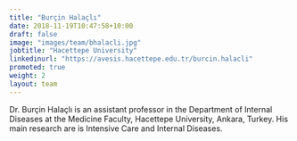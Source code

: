 ```yaml
---
title: "Burçin Halaçlı"
date: 2018-11-19T10:47:58+10:00
draft: false
image: "images/team/bhalacli.jpg"
jobtitle: "Hacettepe University"
linkedinurl: "https://avesis.hacettepe.edu.tr/burcin.halacli"
promoted: true
weight: 2
layout: team
---
```


Dr. Burçin Halaçlı is an assistant professor in the Department of Internal Diseases at the Medicine Faculty, Hacettepe University, Ankara, Turkey. His main research are is Intensive Care and Internal Diseases.
